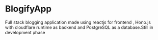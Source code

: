 # BlogifyApp
Full stack blogging application made using reactjs for frontend , Hono.js with cloudflare runtime as backend and PostgreSQL as a database.Still in development phase
